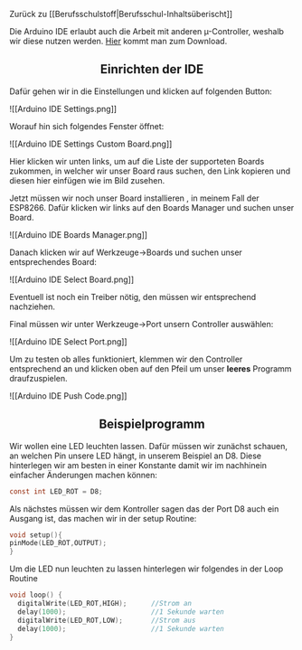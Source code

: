 Zurück zu [[Berufsschulstoff|Berufsschul-Inhaltsüberischt]]

Die Arduino IDE erlaubt auch die Arbeit mit anderen µ-Controller, weshalb wir diese nutzen werden. [Hier](https://www.arduino.cc/en/software) kommt man zum Download. 

<h2 align="center"> Einrichten der IDE </h2>

Dafür gehen wir in die Einstellungen und klicken auf folgenden Button:

![[Arduino IDE Settings.png]]

Worauf hin sich folgendes Fenster öffnet:

![[Arduino IDE Settings Custom Board.png]]

Hier klicken wir unten links, um auf die Liste der supporteten Boards zukommen, in welcher wir unser Board raus suchen, den Link kopieren und diesen hier einfügen wie im Bild zusehen.

Jetzt müssen wir noch unser Board installieren , in meinem Fall der ESP8266. Dafür klicken wir links auf den Boards Manager und suchen unser Board.

![[Arduino IDE Boards Manager.png]]

Danach klicken wir auf Werkzeuge->Boards und suchen unser entsprechendes Board:

![[Arduino IDE Select Board.png]]

Eventuell ist noch ein Treiber nötig, den müssen wir entsprechend nachziehen. 

Final müssen wir unter Werkzeuge->Port unsern Controller auswählen:

![[Arduino IDE Select Port.png]]


Um zu testen ob alles funktioniert, klemmen wir den Controller entsprechend an und klicken oben auf den Pfeil um unser **leeres** Programm draufzuspielen.

![[Arduino IDE Push Code.png]]


<h2 align="center"> Beispielprogramm </h2>

Wir wollen eine LED leuchten lassen. Dafür müssen wir zunächst schauen, an welchen Pin unsere LED hängt, in unserem Beispiel an D8. Diese hinterlegen wir am besten in einer Konstante damit wir im nachhinein einfacher Änderungen machen können:

```c 
const int LED_ROT = D8;
```

Als nächstes müssen wir dem Kontroller sagen das der Port D8 auch ein Ausgang ist, das machen wir in der setup Routine:

```c
void setup(){
pinMode(LED_ROT,OUTPUT);
}
```

Um die LED nun leuchten zu lassen hinterlegen wir folgendes in der Loop Routine

```c
void loop() {
  digitalWrite(LED_ROT,HIGH);      //Strom an
  delay(1000);                     //1 Sekunde warten
  digitalWrite(LED_ROT,LOW);       //Strom aus
  delay(1000);                     //1 Sekunde warten
}
```

